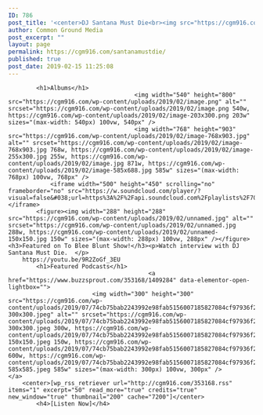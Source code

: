 ```yaml
---
ID: 786
post_title: '<center>DJ Santana Must Die<br><img src="https://cgm916.com/wp-content/uploads/2019/02/44387600_350680445699060_6498748086825779200_n.jpg"></center>'
author: Common Ground Media
post_excerpt: ""
layout: page
permalink: https://cgm916.com/santanamustdie/
published: true
post_date: 2019-02-15 11:25:08
---
```

<!-- d751713988987e9331980363e24189ce -->		
			<h1>Albums</h1>		
										<img width="540" height="800" src="https://cgm916.com/wp-content/uploads/2019/02/image.png" alt="" srcset="https://cgm916.com/wp-content/uploads/2019/02/image.png 540w, https://cgm916.com/wp-content/uploads/2019/02/image-203x300.png 203w" sizes="(max-width: 540px) 100vw, 540px" />											
										<img width="768" height="903" src="https://cgm916.com/wp-content/uploads/2019/02/image-768x903.jpg" alt="" srcset="https://cgm916.com/wp-content/uploads/2019/02/image-768x903.jpg 768w, https://cgm916.com/wp-content/uploads/2019/02/image-255x300.jpg 255w, https://cgm916.com/wp-content/uploads/2019/02/image.jpg 871w, https://cgm916.com/wp-content/uploads/2019/02/image-585x688.jpg 585w" sizes="(max-width: 768px) 100vw, 768px" />											
				<iframe width="500" height="450" scrolling="no" frameborder="no" src="https://w.soundcloud.com/player/?visual=false&#038;url=https%3A%2F%2Fapi.soundcloud.com%2Fplaylists%2F708295725&#038;show_artwork=true&#038;maxwidth=500&#038;maxheight=750&#038;dnt=1&#038;auto_play=false&#038;buying=true&#038;liking=true&#038;download=true&#038;sharing=true&#038;show_comments=true&#038;show_playcount=true&#038;show_user=true&#038;color"></iframe>			
			<figure><img width="288" height="288" src="https://cgm916.com/wp-content/uploads/2019/02/unnamed.jpg" alt="" srcset="https://cgm916.com/wp-content/uploads/2019/02/unnamed.jpg 288w, https://cgm916.com/wp-content/uploads/2019/02/unnamed-150x150.jpg 150w" sizes="(max-width: 288px) 100vw, 288px" /></figure><h3>Featured on To Blee Blunt Show!</h3><p>Watch interview with DJ Santana Must Die.  </p>		
		https://youtu.be/9R2ZoGf_3EU		
			<h1>Featured Podcasts</h1>		
											<a href="https://www.buzzsprout.com/353168/1409284" data-elementor-open-lightbox="">
							<img width="300" height="300" src="https://cgm916.com/wp-content/uploads/2019/07/74cb75bab2243992e98fab5156007185827084cf97936f24c0c66a651388df90-300x300.jpeg" alt="" srcset="https://cgm916.com/wp-content/uploads/2019/07/74cb75bab2243992e98fab5156007185827084cf97936f24c0c66a651388df90-300x300.jpeg 300w, https://cgm916.com/wp-content/uploads/2019/07/74cb75bab2243992e98fab5156007185827084cf97936f24c0c66a651388df90-150x150.jpeg 150w, https://cgm916.com/wp-content/uploads/2019/07/74cb75bab2243992e98fab5156007185827084cf97936f24c0c66a651388df90.jpeg 600w, https://cgm916.com/wp-content/uploads/2019/07/74cb75bab2243992e98fab5156007185827084cf97936f24c0c66a651388df90-585x585.jpeg 585w" sizes="(max-width: 300px) 100vw, 300px" />								</a>
		<center>[wp_rss_retriever url="http://cgm916.com/353168.rss" items="1" excerpt="50" read_more="true" credits="true" new_window="true" thumbnail="200" cache="7200"]</center>		
			<h4>[Listen Now]</h4>